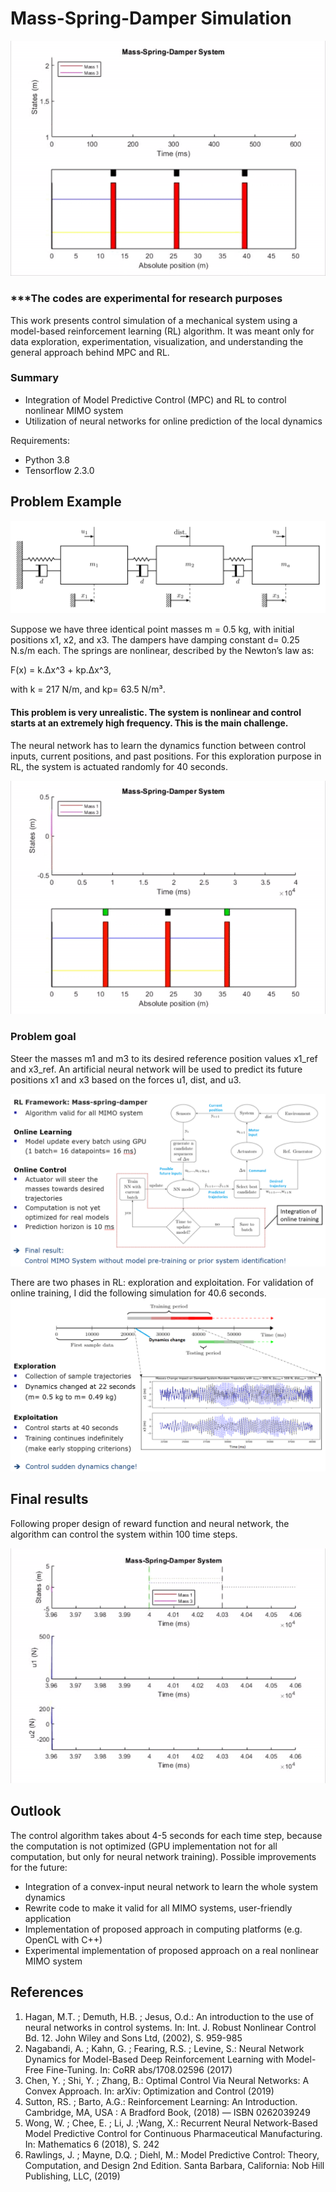 
# Mass-Spring-Damper Simulation
![](mass-spring-damper.gif)

### ***The codes are experimental for research purposes

This work presents control simulation of a mechanical system using a model-based reinforcement learning (RL) algorithm. It was meant only for data exploration, experimentation, visualization, and understanding the general approach behind MPC and RL. 

### Summary
- Integration of Model Predictive Control (MPC) and RL to control nonlinear MIMO system
- Utilization of neural networks for online prediction of the local dynamics 

Requirements:
- Python 3.8
- Tensorflow 2.3.0

## Problem Example

![Screenshot](mass-spring-damper.png)

Suppose we have three identical point masses m = 0.5 kg, with initial positions x1, x2, and x3. The dampers have damping constant d= 0.25 N.s/m each. The springs are nonlinear, described by the Newton’s law as:

F(x) = k.Δx^3 + kp.Δx^3,

with k = 217 N/m, and kp= 63.5 N/m³. 

#### This problem is very unrealistic. The system is nonlinear and control starts at an extremely high frequency. This is the main challenge.

The neural network has to learn the dynamics function between control inputs, current positions, and past positions. For this exploration purpose in RL, the system is actuated randomly for 40 seconds. 

![final_result](fullexploration.gif)

### Problem goal 
Steer the masses m1 and m3 to its desired reference position values x1_ref and x3_ref. An artificial neural network will be used to predict its future positions x1 and x3 based on the forces u1, dist, and u3.

![framework](flowchartreinf.png)

There are two phases in RL: exploration and exploitation. For validation of online training, I did the following simulation for 40.6 seconds.
![testingmethod](testing_method.png)


## Final results
Following proper design of reward function and neural network, the algorithm can control the system within 100 time steps.

![final_result](control_results_nodist.gif)

## Outlook
The control algorithm takes about 4-5 seconds for each time step, because the computation is not optimized (GPU implementation not for all computation, but only for neural network training). Possible improvements for the future:
- Integration of a convex-input neural network to learn the whole system dynamics
- Rewrite code to make it valid for all MIMO systems, user-friendly application
- Implementation of proposed approach in computing platforms (e.g. OpenCL with C++)
- Experimental implementation of proposed approach on a real nonlinear MIMO system

## References
1. Hagan, M.T. ; Demuth, H.B. ; Jesus, O.d.: An introduction to the use of neural networks in control systems. In: Int. J. Robust Nonlinear Control Bd. 12. John Wiley and Sons Ltd, (2002), S. 959-985
2. Nagabandi, A. ; Kahn, G. ; Fearing, R.S. ; Levine, S.: Neural Network Dynamics for Model-Based Deep Reinforcement Learning with Model-Free Fine-Tuning. In: CoRR abs/1708.02596 (2017)
3. Chen, Y. ; Shi, Y. ; Zhang, B.: Optimal Control Via Neural Networks: A Convex Approach. In: arXiv: Optimization and Control (2019)
4. Sutton, RS. ; Barto, A.G.: Reinforcement Learning: An Introduction. Cambridge, MA, USA : A Bradford Book, (2018) — ISBN 0262039249
5. Wong, W. ; Chee, E. ; Li, J. ;Wang, X.: Recurrent Neural Network-Based Model Predictive Control for Continuous Pharmaceutical Manufacturing. In: Mathematics 6 (2018), S. 242
6. Rawlings, J. ; Mayne, D.Q. ; Diehl, M.: Model Predictive Control: Theory, Computation, and Design 2nd Edition. Santa Barbara, California: Nob Hill Publishing, LLC, (2019)
